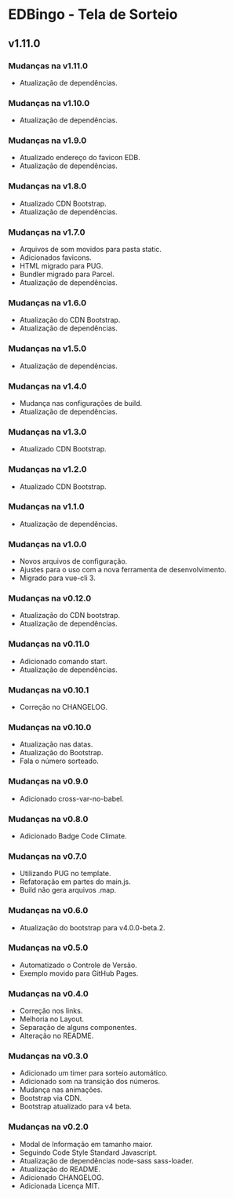 # EDBingo - Tela de Sorteio

## v1.11.0

### Mudanças na v1.11.0

- Atualização de dependências.

### Mudanças na v1.10.0

- Atualização de dependências.

### Mudanças na v1.9.0

- Atualizado endereço do favicon EDB.
- Atualização de dependências.

### Mudanças na v1.8.0

- Atualizado CDN Bootstrap.
- Atualização de dependências.

### Mudanças na v1.7.0

- Arquivos de som movidos para pasta static.
- Adicionados favicons.
- HTML migrado para PUG.
- Bundler migrado para Parcel.
- Atualização de dependências.

### Mudanças na v1.6.0

- Atualização do CDN Bootstrap.
- Atualização de dependências.

### Mudanças na v1.5.0

- Atualização de dependências.

### Mudanças na v1.4.0

- Mudança nas configurações de build.
- Atualização de dependências.

### Mudanças na v1.3.0

- Atualizado CDN Bootstrap.

### Mudanças na v1.2.0

- Atualizado CDN Bootstrap.

### Mudanças na v1.1.0

- Atualização de dependências.

### Mudanças na v1.0.0

- Novos arquivos de configuração.
- Ajustes para o uso com a nova ferramenta de desenvolvimento.
- Migrado para vue-cli 3.

### Mudanças na v0.12.0

- Atualização do CDN bootstrap.
- Atualização de dependências.

### Mudanças na v0.11.0

- Adicionado comando start.
- Atualização de dependências.

### Mudanças na v0.10.1

- Correção no CHANGELOG.

### Mudanças na v0.10.0

- Atualização nas datas.
- Atualização do Bootstrap.
- Fala o número sorteado.

### Mudanças na v0.9.0

- Adicionado cross-var-no-babel.

### Mudanças na v0.8.0

- Adicionado Badge Code Climate.

### Mudanças na v0.7.0

- Utilizando PUG no template.
- Refatoração em partes do main.js.
- Build não gera arquivos .map.

### Mudanças na v0.6.0

- Atualização do bootstrap para v4.0.0-beta.2.

### Mudanças na v0.5.0

- Automatizado o Controle de Versão.
- Exemplo movido para GitHub Pages.

### Mudanças na v0.4.0

- Correção nos links.
- Melhoria no Layout.
- Separação de alguns componentes.
- Alteração no README.

### Mudanças na v0.3.0

- Adicionado um timer para sorteio automático.
- Adicionado som na transição dos números.
- Mudança nas animações.
- Bootstrap via CDN.
- Bootstrap atualizado para v4 beta.

### Mudanças na v0.2.0

- Modal de Informação em tamanho maior.
- Seguindo Code Style Standard Javascript.
- Atualização de dependências node-sass sass-loader.
- Atualização do README.
- Adicionado CHANGELOG.
- Adicionada Licença MIT.
